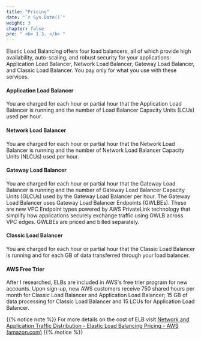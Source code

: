 ```yaml
---
title: "Pricing"
date: "`r Sys.Date()`"
weight: 3
chapter: false
pre: " <b> 1.3. </b> "
---
```


Elastic Load Balancing offers four load balancers, all of which provide high availability, auto-scaling, and robust security for your applications: Application Load Balancer, Network Load Balancer, Gateway Load Balancer, and Classic Load Balancer. You pay only for what you use with these services.

#### Application Load Balancer

You are charged for each hour or partial hour that the Application Load Balancer is running and the number of Load Balancer Capacity Units (LCUs) used per hour.

#### Network Load Balancer

You are charged for each hour or partial hour that the Network Load Balancer is running and the number of Network Load Balancer Capacity Units (NLCUs) used per hour.

#### Gateway Load Balancer

You are charged for each hour or partial hour that the Gateway Load Balancer is running and the number of Gateway Load Balancer Capacity Units (GLCUs) used by the Gateway Load Balancer per hour. The Gateway Load Balancer uses Gateway Load Balancer Endpoints (GWLBEs). These are new VPC Endpoint types powered by AWS PrivateLink technology that simplify how applications securely exchange traffic using GWLB across VPC edges. GWLBEs are priced and billed separately.

#### Classic Load Balancer

You are charged for each hour or partial hour that the Classic Load Balancer is running and for each GB of data transferred through your load balancer.

#### AWS Free Trier

After I researched, ELBs are included in AWS's free trier program for new accounts. Upon sign-up, new AWS customers receive 750 shared hours per month for Classic Load Balancer and Application Load Balancer; 15 GB of data processing for Classic Load Balancer and 15 LCUs for Application Load Balancer.

{{% notice note %}}
For more details on the cost of ELB visit [Network and Application Traffic Distribution - Elastic Load Balancing Pricing - AWS (amazon.com)](https://aws.amazon.com/vi/elasticloadbalancing/pricing/)
{{% /notice %}}
